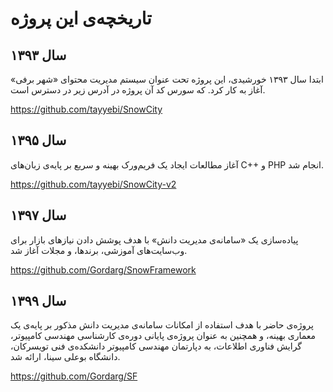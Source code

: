 <link ink rel="stylesheet" type="text/css" href="css/fa.css" >

# تاریخچه‌ی این پروژه

## سال ۱۳۹۳

ابتدا سال ۱۳۹۳ خورشیدی، این پروژه تحت عنوان سیستم مدیریت محتوای «شهر برفی» آغاز به کار کرد. که سورس کد آن پروژه در آدرس زیر در دسترس است.

<https://github.com/tayyebi/SnowCity>

## سال ۱۳۹۵

آغاز مطالعات ایجاد یک فریم‌ورک بهینه و سریع بر پایه‌ی زبان‌های C++ و PHP انجام شد.

<https://github.com/tayyebi/SnowCity-v2>

## سال ۱۳۹۷

پیاده‌سازی یک «سامانه‌ی مدیریت دانش» با هدف پوشش دادن نیاز‌های بازار
برای وب‌سایت‌های آموزشی، برند‌ها، و مجلات آغاز شد.

<https://github.com/Gordarg/SnowFramework>

## سال ۱۳۹۹

پروژه‌ی حاضر با هدف استفاده از امکانات سامانه‌ی مدیریت دانش مذکور
بر پایه‌ی یک معماری بهینه،
و همچنین به عنوان پروژه‌ی پایانی دوره‌ی کارشناسی مهندسی کامپیوتر،
گرایش فناوری اطلاعات، 
به دپارتمان مهندسی کامپیوتر دانشکده‌ی فنی تویسرکان،
دانشگاه بوعلی سینا،
ارائه شد.

<https://github.com/Gordarg/SF>